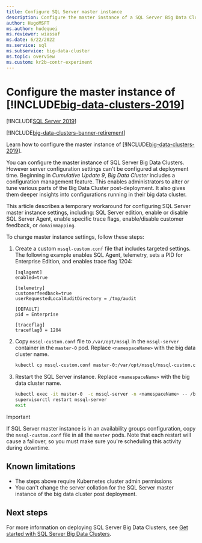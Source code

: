 ```yaml
---
title: Configure SQL Server master instance
description: Configure the master instance of a SQL Server Big Data Cluster
author: HugoMSFT
ms.author: hudequei
ms.reviewer: wiassaf
ms.date: 6/22/2022
ms.service: sql
ms.subservice: big-data-cluster
ms.topic: overview
ms.custom: kr2b-contr-experiment
---
```


# Configure the master instance of [!INCLUDE[big-data-clusters-2019](../includes/ssbigdataclusters-ss-nover.md)]

[!INCLUDE[SQL Server 2019](../includes/applies-to-version/sqlserver2019.md)]

[!INCLUDE[big-data-clusters-banner-retirement](../includes/bdc-banner-retirement.md)]

Learn how to configure the master instance of [!INCLUDE[big-data-clusters-2019](../includes/ssbigdataclusters-ss-nover.md)].

You can configure the master instance of SQL Server Big Data Clusters. However server configuration settings can't be configured at deployment time. Beginning in *Cumulative Update 9*, *Big Data Cluster* includes a configuration management feature. This enables administrators to alter or tune various parts of the Big Data Cluster post-deployment. It also gives them deeper insights into configurations running in their big data cluster.

This article describes a temporary workaround for configuring SQL Server master instance settings, including: SQL Server edition, enable or disable SQL Server Agent, enable specific trace flags, enable/disable customer feedback, or `domainmapping`.

To change master instance settings, follow these steps:

1. Create a custom `mssql-custom.conf` file that includes targeted settings. The following example enables SQL Agent, telemetry, sets a PID for Enterprise Edition, and enables trace flag 1204:

   ```
   [sqlagent]
   enabled=true
   
   [telemetry]
   customerfeedback=true
   userRequestedLocalAuditDirectory = /tmp/audit

   [DEFAULT]
   pid = Enterprise

   [traceflag]
   traceflag0 = 1204
   ```

1. Copy `mssql-custom.conf` file to `/var/opt/mssql` in the `mssql-server` container in the `master-0` pod. Replace `<namespaceName>` with the big data cluster name.

   ```bash
   kubectl cp mssql-custom.conf master-0:/var/opt/mssql/mssql-custom.conf -c mssql-server -n <namespaceName>
   ```

1. Restart the SQL Server instance.  Replace `<namespaceName>` with the big data cluster name.

   ```bash
   kubectl exec -it master-0  -c mssql-server -n <namespaceName> -- /bin/bash
   supervisorctl restart mssql-server
   exit
   ```

> [!IMPORTANT]
> If SQL Server master instance is in an availability groups configuration, copy the `mssql-custom.conf` file in all the `master` pods. Note that each restart will cause a failover, so you must make sure you're scheduling this activity during downtime.

## Known limitations

- The steps above require Kubernetes cluster admin permissions
- You can't change the server collation for the SQL Server master instance of the big data cluster post deployment.

## Next steps

For more information on deploying SQL Server Big Data Clusters, see [Get started with SQL Server Big Data Clusters](deploy-get-started.md).
